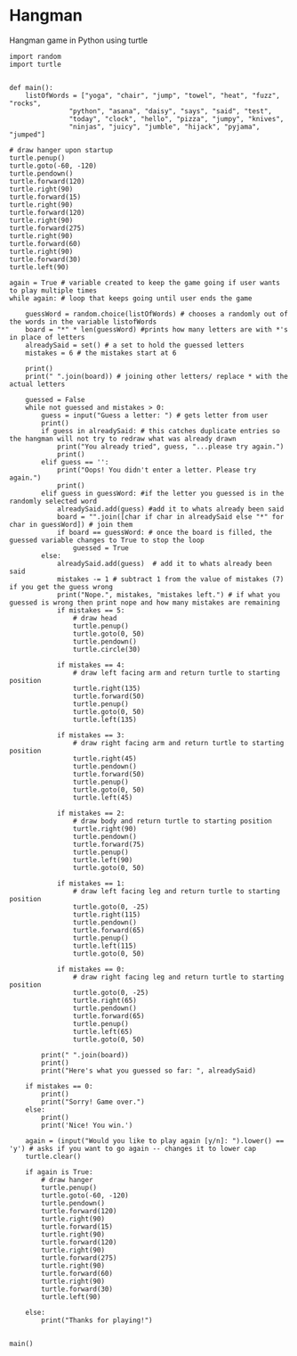 # Hangman
Hangman game in Python using turtle

    import random
    import turtle


    def main():
        listOfWords = ["yoga", "chair", "jump", "towel", "heat", "fuzz", "rocks",
                   "python", "asana", "daisy", "says", "said", "test",
                   "today", "clock", "hello", "pizza", "jumpy", "knives",
                   "ninjas", "juicy", "jumble", "hijack", "pyjama", "jumped"]

    # draw hanger upon startup
    turtle.penup()
    turtle.goto(-60, -120)
    turtle.pendown()
    turtle.forward(120)
    turtle.right(90)
    turtle.forward(15)
    turtle.right(90)
    turtle.forward(120)
    turtle.right(90)
    turtle.forward(275)
    turtle.right(90)
    turtle.forward(60)
    turtle.right(90)
    turtle.forward(30)
    turtle.left(90)

    again = True # variable created to keep the game going if user wants to play multiple times
    while again: # loop that keeps going until user ends the game

        guessWord = random.choice(listOfWords) # chooses a randomly out of the words in the variable listofWords
        board = "*" * len(guessWord) #prints how many letters are with *'s in place of letters
        alreadySaid = set() # a set to hold the guessed letters
        mistakes = 6 # the mistakes start at 6

        print()
        print(" ".join(board)) # joining other letters/ replace * with the actual letters

        guessed = False
        while not guessed and mistakes > 0:
            guess = input("Guess a letter: ") # gets letter from user
            print()
            if guess in alreadySaid: # this catches duplicate entries so the hangman will not try to redraw what was already drawn
                print("You already tried", guess, "...please try again.")
                print()
            elif guess == '':
                print("Oops! You didn't enter a letter. Please try again.")
                print()
            elif guess in guessWord: #if the letter you guessed is in the randomly selected word
                alreadySaid.add(guess) #add it to whats already been said
                board = "".join([char if char in alreadySaid else "*" for char in guessWord]) # join them
                if board == guessWord: # once the board is filled, the guessed variable changes to True to stop the loop
                    guessed = True
            else:
                alreadySaid.add(guess)  # add it to whats already been said
                mistakes -= 1 # subtract 1 from the value of mistakes (7) if you get the guess wrong
                print("Nope.", mistakes, "mistakes left.") # if what you guessed is wrong then print nope and how many mistakes are remaining
                if mistakes == 5:
                    # draw head
                    turtle.penup()
                    turtle.goto(0, 50)
                    turtle.pendown()
                    turtle.circle(30)

                if mistakes == 4:
                    # draw left facing arm and return turtle to starting position
                    turtle.right(135)
                    turtle.forward(50)
                    turtle.penup()
                    turtle.goto(0, 50)
                    turtle.left(135)

                if mistakes == 3:
                    # draw right facing arm and return turtle to starting position
                    turtle.right(45)
                    turtle.pendown()
                    turtle.forward(50)
                    turtle.penup()
                    turtle.goto(0, 50)
                    turtle.left(45)

                if mistakes == 2:
                    # draw body and return turtle to starting position
                    turtle.right(90)
                    turtle.pendown()
                    turtle.forward(75)
                    turtle.penup()
                    turtle.left(90)
                    turtle.goto(0, 50)

                if mistakes == 1:
                    # draw left facing leg and return turtle to starting position
                    turtle.goto(0, -25)
                    turtle.right(115)
                    turtle.pendown()
                    turtle.forward(65)
                    turtle.penup()
                    turtle.left(115)
                    turtle.goto(0, 50)

                if mistakes == 0:
                    # draw right facing leg and return turtle to starting position
                    turtle.goto(0, -25)
                    turtle.right(65)
                    turtle.pendown()
                    turtle.forward(65)
                    turtle.penup()
                    turtle.left(65)
                    turtle.goto(0, 50)

            print(" ".join(board))
            print()
            print("Here's what you guessed so far: ", alreadySaid)

        if mistakes == 0:
            print()
            print("Sorry! Game over.")
        else:
            print()
            print('Nice! You win.')

        again = (input("Would you like to play again [y/n]: ").lower() == 'y') # asks if you want to go again -- changes it to lower cap
        turtle.clear()

        if again is True:
            # draw hanger
            turtle.penup()
            turtle.goto(-60, -120)
            turtle.pendown()
            turtle.forward(120)
            turtle.right(90)
            turtle.forward(15)
            turtle.right(90)
            turtle.forward(120)
            turtle.right(90)
            turtle.forward(275)
            turtle.right(90)
            turtle.forward(60)
            turtle.right(90)
            turtle.forward(30)
            turtle.left(90)

        else:
            print("Thanks for playing!")


    main()
